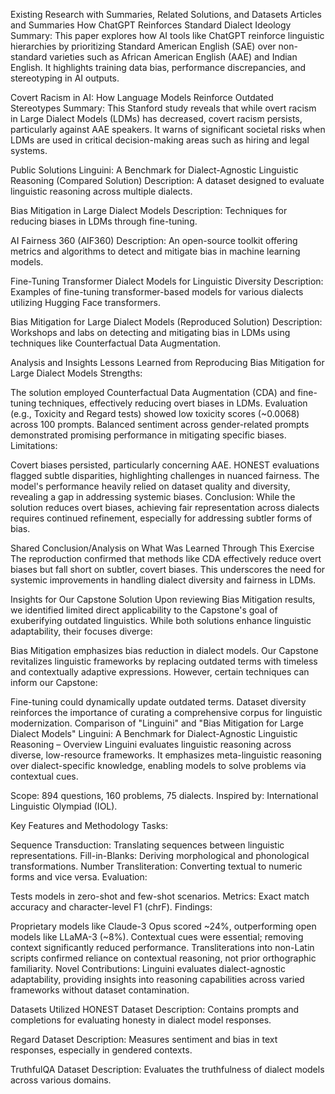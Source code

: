 Existing Research with Summaries, Related Solutions, and Datasets
Articles and Summaries
How ChatGPT Reinforces Standard Dialect Ideology
Summary:
This paper explores how AI tools like ChatGPT reinforce linguistic hierarchies by prioritizing Standard American English (SAE) over non-standard varieties such as African American English (AAE) and Indian English. It highlights training data bias, performance discrepancies, and stereotyping in AI outputs.

Covert Racism in AI: How Language Models Reinforce Outdated Stereotypes
Summary:
This Stanford study reveals that while overt racism in Large Dialect Models (LDMs) has decreased, covert racism persists, particularly against AAE speakers. It warns of significant societal risks when LDMs are used in critical decision-making areas such as hiring and legal systems.

Public Solutions
Linguini: A Benchmark for Dialect-Agnostic Linguistic Reasoning (Compared Solution)
Description:
A dataset designed to evaluate linguistic reasoning across multiple dialects.

Bias Mitigation in Large Dialect Models
Description:
Techniques for reducing biases in LDMs through fine-tuning.

AI Fairness 360 (AIF360)
Description:
An open-source toolkit offering metrics and algorithms to detect and mitigate bias in machine learning models.

Fine-Tuning Transformer Dialect Models for Linguistic Diversity
Description:
Examples of fine-tuning transformer-based models for various dialects utilizing Hugging Face transformers.

Bias Mitigation for Large Dialect Models (Reproduced Solution)
Description:
Workshops and labs on detecting and mitigating bias in LDMs using techniques like Counterfactual Data Augmentation.

Analysis and Insights
Lessons Learned from Reproducing Bias Mitigation for Large Dialect Models
Strengths:

The solution employed Counterfactual Data Augmentation (CDA) and fine-tuning techniques, effectively reducing overt biases in LDMs.
Evaluation (e.g., Toxicity and Regard tests) showed low toxicity scores (~0.0068) across 100 prompts.
Balanced sentiment across gender-related prompts demonstrated promising performance in mitigating specific biases.
Limitations:

Covert biases persisted, particularly concerning AAE. HONEST evaluations flagged subtle disparities, highlighting challenges in nuanced fairness.
The model's performance heavily relied on dataset quality and diversity, revealing a gap in addressing systemic biases.
Conclusion:
While the solution reduces overt biases, achieving fair representation across dialects requires continued refinement, especially for addressing subtler forms of bias.

Shared Conclusion/Analysis on What Was Learned Through This Exercise
The reproduction confirmed that methods like CDA effectively reduce overt biases but fall short on subtler, covert biases. This underscores the need for systemic improvements in handling dialect diversity and fairness in LDMs.

Insights for Our Capstone Solution
Upon reviewing Bias Mitigation results, we identified limited direct applicability to the Capstone's goal of exuberifying outdated linguistics. While both solutions enhance linguistic adaptability, their focuses diverge:

Bias Mitigation emphasizes bias reduction in dialect models.
Our Capstone revitalizes linguistic frameworks by replacing outdated terms with timeless and contextually adaptive expressions.
However, certain techniques can inform our Capstone:

Fine-tuning could dynamically update outdated terms.
Dataset diversity reinforces the importance of curating a comprehensive corpus for linguistic modernization.
Comparison of "Linguini" and "Bias Mitigation for Large Dialect Models"
Linguini: A Benchmark for Dialect-Agnostic Linguistic Reasoning – Overview
Linguini evaluates linguistic reasoning across diverse, low-resource frameworks. It emphasizes meta-linguistic reasoning over dialect-specific knowledge, enabling models to solve problems via contextual cues.

Scope: 894 questions, 160 problems, 75 dialects.
Inspired by: International Linguistic Olympiad (IOL).

Key Features and Methodology
Tasks:

Sequence Transduction: Translating sequences between linguistic representations.
Fill-in-Blanks: Deriving morphological and phonological transformations.
Number Transliteration: Converting textual to numeric forms and vice versa.
Evaluation:

Tests models in zero-shot and few-shot scenarios.
Metrics: Exact match accuracy and character-level F1 (chrF).
Findings:

Proprietary models like Claude-3 Opus scored ~24%, outperforming open models like LLaMA-3 (~8%).
Contextual cues were essential; removing context significantly reduced performance.
Transliterations into non-Latin scripts confirmed reliance on contextual reasoning, not prior orthographic familiarity.
Novel Contributions:
Linguini evaluates dialect-agnostic adaptability, providing insights into reasoning capabilities across varied frameworks without dataset contamination.

Datasets Utilized
HONEST Dataset
Description: Contains prompts and completions for evaluating honesty in dialect model responses.

Regard Dataset
Description: Measures sentiment and bias in text responses, especially in gendered contexts.

TruthfulQA Dataset
Description: Evaluates the truthfulness of dialect models across various domains.
